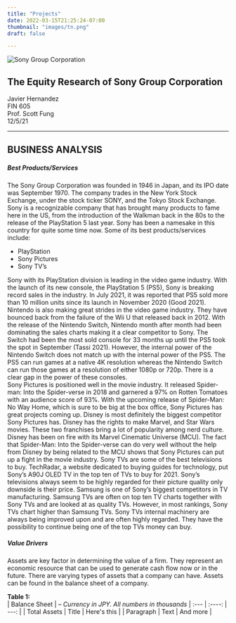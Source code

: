 ```yaml
---
title: "Projects"
date: 2022-03-15T21:25:24-07:00
thumbnail: "images/tn.png"
draft: false

---
```



![Sony Group Corporation](themes/static/images/SonyLogo.jpg) 
## The Equity Research of Sony Group Corporation
Javier Hernandez  
FIN 605  
Prof. Scott Fung  
12/5/21  
- - - - - - - - - - - - - - 
## BUSINESS ANALYSIS
##### Best Products/Services
The Sony Group Corporation was founded in 1946 in Japan, and its IPO date was September 1970. The company trades in the New York Stock Exchange, under the stock ticker SONY, and the Tokyo Stock Exchange. Sony is a recognizable company that has brought many products to fame here in the US, from the introduction of the Walkman back in the 80s to the release of the PlayStation 5 last year. Sony has been a namesake in this country for quite some time now. Some of its best products/services include:
+ PlayStation
+ Sony Pictures
+ Sony TV’s  

Sony with its PlayStation division is leading in the video game industry. With the launch of its new console, the PlayStation 5 (PS5), Sony is breaking record sales in the industry. In July 2021, it was reported that PS5 sold more than 10 million units since its launch in November 2020 (Good 2021). Nintendo is also making great strides in the video game industry. They have bounced back from the failure of the Wii U that released back in 2012. With the release of the Nintendo Switch, Nintendo month after month had been dominating the sales charts making it a clear competitor to Sony. The Switch had been the most sold console for 33 months up until the PS5 took the spot in September (Tassi 2021). However, the internal power of the Nintendo Switch does not match up with the internal power of the PS5. The PS5 can run games at a native 4K resolution whereas the Nintendo Switch can run those games at a resolution of either 1080p or 720p. There is a clear gap in the power of these consoles.  
Sony Pictures is positioned well in the movie industry. It released Spider-man: Into the Spider-verse in 2018 and garnered a 97% on Rotten Tomatoes with an audience score of 93%. With the upcoming release of Spider-Man: No Way Home, which is sure to be big at the box office, Sony Pictures has great projects coming up. Disney is most definitely the biggest competitor Sony Pictures has. Disney has the rights to make Marvel, and Star Wars movies. These two franchises bring a lot of popularity among nerd culture. Disney has been on fire with its Marvel Cinematic Universe (MCU). The fact that Spider-Man: Into the Spider-verse can do very well without the help from Disney by being related to the MCU shows that Sony Pictures can put up a fight in the movie industry. 
Sony TVs are some of the best televisions to buy. TechRadar, a website dedicated to buying guides for technology, put Sony’s A90J OLED TV in the top ten of TVs to buy for 2021. Sony’s televisions always seem to be highly regarded for their picture quality only downside is their price. Samsung is one of Sony’s biggest competitors in TV manufacturing. Samsung TVs are often on top ten TV charts together with Sony TVs and are looked at as quality TVs. However, in most rankings, Sony TVs chart higher than Samsung TVs. Sony TVs internal machinery are always being improved upon and are often highly regarded. They have the possibility to continue being one of the top TVs money can buy.  

##### Value Drivers
Assets are key factor in determining the value of a firm. They represent an economic resource that can be used to generate cash flow now or in the future. There are varying types of assets that a company can have. Assets can be found in the balance sheet of a company. 

**Table 1:**  
| Balance Sheet | *– Currency in JPY. All numbers in thousands* 
| :--- | :----: | ---: |
| Total Assets | Title | Here's this |
| Paragraph | Text | And more |
